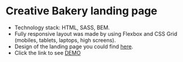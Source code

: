 # Creative Bakery landing page

- Technology stack: HTML, SASS, BEM.
- Fully responsive layout was made by using Flexbox and CSS Grid (mobiles, tablets, laptops, high screens).
- Design of the landing page you could find [here](https://www.figma.com/file/dY3izAm0Vspsmra4lQWQIP/Bakerlab-(FE)?node-id=11342%3A1117).
- Click the link to see [DEMO](https://nikitiliok.github.io/layout_creativeBakery/)
